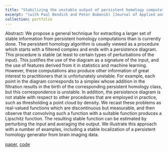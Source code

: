 ```yaml
---
title: "Stabilizing the unstable output of persistent homology computations"
excerpt: "(with Paul Bendich and Peter Bubenik) [Journal of Applied and Computational Topology] We propose a general technique for extracting a larger set of stable information from persistent homology computations than is currently done. [paper](https://arxiv.org/abs/1512.01700), [code](https://github.com/peter-bubenik/stabilizing-paper-code) <br/> <img src='/images/doubleannulus.png'>" 
collection: portfolio
---
```


Abstract: We propose a general technique for extracting a larger set of stable information from persistent homology computations than is currently done. The persistent homology algorithm is usually viewed as a procedure which starts with a filtered complex and ends with a persistence diagram. This procedure is stable (at least to certain types of perturbations of the input). This justifies the use of the diagram as a signature of the input, and the use of features derived from it in statistics and machine learning. However, these computations also produce other information of great interest to practitioners that is unfortunately unstable. For example, each point in the diagram corresponds to a simplex whose addition in the filtration results in the birth of the corresponding persistent homology class, but this correspondence is unstable. In addition, the persistence diagram is not stable with respect to other procedures that are employed in practice, such as thresholding a point cloud by density. We recast these problems as real-valued functions which are discontinuous but measurable, and then observe that convolving such a function with a suitable function produces a Lipschitz function. The resulting stable function can be estimated by perturbing the input and averaging the output. We illustrate this approach with a number of examples, including a stable localization of a persistent homology generator from brain imaging data. 

[paper](https://arxiv.org/abs/1512.01700), [code](https://github.com/peter-bubenik/stabilizing-paper-code)